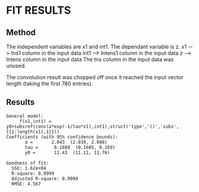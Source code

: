 # FIT RESULTS

## Method
The independent variables are x1 and int1. The dependant variable is z.
x1 --> tns1 column in the input data
int1 --> Intens1 column in the input data
z --> Intens column in the input data
The tns column in the input data was unused.

The convolution result was chopped off once it reached the input vector length (taking the first 780 entries).

## Results
```
General model:
     f(x1,int1) = y0+subsref(conv(a*exp(-1/tau*x1),int1),struct('type','()','subs',{{1:length(x1),1}}))
Coefficients (with 95% confidence bounds):
       a =       2.043  (2.039, 2.048)
       tau =      0.1688  (0.1685, 0.169)
       y0 =       11.43  (11.11, 11.76)

Goodness of fit:
  SSE: 1.62e+04
  R-square: 0.9999
  Adjusted R-square: 0.9999
  RMSE: 4.567
```
